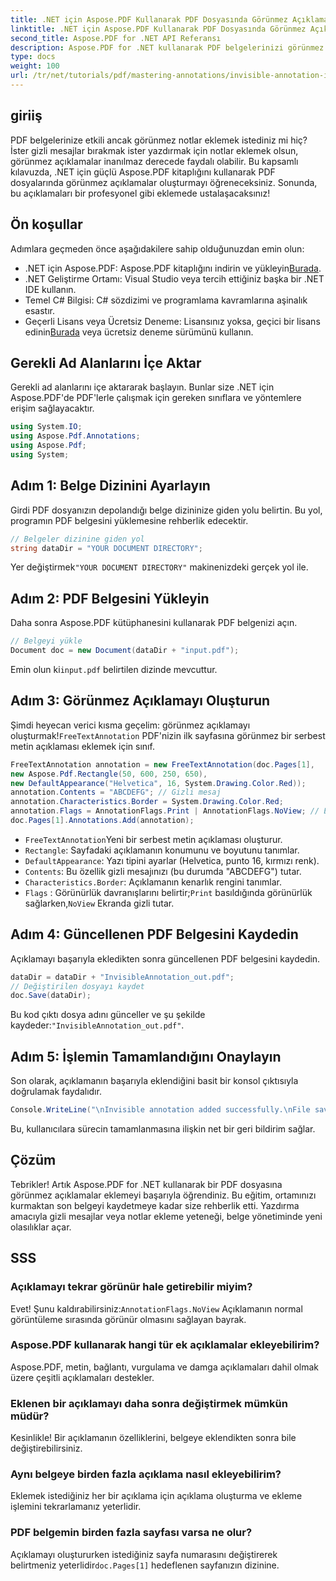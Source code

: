 ```yaml
---
title: .NET için Aspose.PDF Kullanarak PDF Dosyasında Görünmez Açıklama
linktitle: .NET için Aspose.PDF Kullanarak PDF Dosyasında Görünmez Açıklama
second_title: Aspose.PDF for .NET API Referansı
description: Aspose.PDF for .NET kullanarak PDF belgelerinizi görünmez açıklamalarla nasıl geliştireceğinizi keşfedin. Bu kapsamlı eğitim, PDF'lerinizde etkili ancak gizli notlar oluşturma sürecinde size yol gösterir.
type: docs
weight: 100
url: /tr/net/tutorials/pdf/mastering-annotations/invisible-annotation-in-pdf-file/
---
```

## giriiş

PDF belgelerinize etkili ancak görünmez notlar eklemek istediniz mi hiç? İster gizli mesajlar bırakmak ister yazdırmak için notlar eklemek olsun, görünmez açıklamalar inanılmaz derecede faydalı olabilir. Bu kapsamlı kılavuzda, .NET için güçlü Aspose.PDF kitaplığını kullanarak PDF dosyalarında görünmez açıklamalar oluşturmayı öğreneceksiniz. Sonunda, bu açıklamaları bir profesyonel gibi eklemede ustalaşacaksınız!

## Ön koşullar

Adımlara geçmeden önce aşağıdakilere sahip olduğunuzdan emin olun:

-  .NET için Aspose.PDF: Aspose.PDF kitaplığını indirin ve yükleyin[Burada](https://releases.aspose.com/pdf/net/).
- .NET Geliştirme Ortamı: Visual Studio veya tercih ettiğiniz başka bir .NET IDE kullanın.
- Temel C# Bilgisi: C# sözdizimi ve programlama kavramlarına aşinalık esastır.
-  Geçerli Lisans veya Ücretsiz Deneme: Lisansınız yoksa, geçici bir lisans edinin[Burada](https://purchase.aspose.com/temporary-license/) veya ücretsiz deneme sürümünü kullanın.

## Gerekli Ad Alanlarını İçe Aktar

Gerekli ad alanlarını içe aktararak başlayın. Bunlar size .NET için Aspose.PDF'de PDF'lerle çalışmak için gereken sınıflara ve yöntemlere erişim sağlayacaktır.

```csharp
using System.IO;
using Aspose.Pdf.Annotations;
using Aspose.Pdf;
using System;
```

## Adım 1: Belge Dizinini Ayarlayın

Girdi PDF dosyanızın depolandığı belge dizininize giden yolu belirtin. Bu yol, programın PDF belgesini yüklemesine rehberlik edecektir.

```csharp
// Belgeler dizinine giden yol
string dataDir = "YOUR DOCUMENT DIRECTORY";
```

 Yer değiştirmek`"YOUR DOCUMENT DIRECTORY"` makinenizdeki gerçek yol ile.

## Adım 2: PDF Belgesini Yükleyin

Daha sonra Aspose.PDF kütüphanesini kullanarak PDF belgenizi açın.

```csharp
// Belgeyi yükle
Document doc = new Document(dataDir + "input.pdf");
```

 Emin olun ki`input.pdf` belirtilen dizinde mevcuttur.

## Adım 3: Görünmez Açıklamayı Oluşturun

 Şimdi heyecan verici kısma geçelim: görünmez açıklamayı oluşturmak!`FreeTextAnnotation` PDF'nizin ilk sayfasına görünmez bir serbest metin açıklaması eklemek için sınıf.

```csharp
FreeTextAnnotation annotation = new FreeTextAnnotation(doc.Pages[1], 
new Aspose.Pdf.Rectangle(50, 600, 250, 650), 
new DefaultAppearance("Helvetica", 16, System.Drawing.Color.Red));
annotation.Contents = "ABCDEFG"; // Gizli mesaj
annotation.Characteristics.Border = System.Drawing.Color.Red;
annotation.Flags = AnnotationFlags.Print | AnnotationFlags.NoView; // Ekranda görünmez
doc.Pages[1].Annotations.Add(annotation);
```

- `FreeTextAnnotation`Yeni bir serbest metin açıklaması oluşturur.
- `Rectangle`: Sayfadaki açıklamanın konumunu ve boyutunu tanımlar.
- `DefaultAppearance`: Yazı tipini ayarlar (Helvetica, punto 16, kırmızı renk).
- `Contents`: Bu özellik gizli mesajınızı (bu durumda "ABCDEFG") tutar.
- `Characteristics.Border`: Açıklamanın kenarlık rengini tanımlar.
- `Flags` : Görünürlük davranışlarını belirtir;`Print` basıldığında görünürlük sağlarken,`NoView` Ekranda gizli tutar.

## Adım 4: Güncellenen PDF Belgesini Kaydedin

Açıklamayı başarıyla ekledikten sonra güncellenen PDF belgesini kaydedin.

```csharp
dataDir = dataDir + "InvisibleAnnotation_out.pdf";
// Değiştirilen dosyayı kaydet
doc.Save(dataDir);
```

 Bu kod çıktı dosya adını günceller ve şu şekilde kaydeder:`"InvisibleAnnotation_out.pdf"`.

## Adım 5: İşlemin Tamamlandığını Onaylayın

Son olarak, açıklamanın başarıyla eklendiğini basit bir konsol çıktısıyla doğrulamak faydalıdır.

```csharp
Console.WriteLine("\nInvisible annotation added successfully.\nFile saved at " + dataDir);
```

Bu, kullanıcılara sürecin tamamlanmasına ilişkin net bir geri bildirim sağlar.

## Çözüm

Tebrikler! Artık Aspose.PDF for .NET kullanarak bir PDF dosyasına görünmez açıklamalar eklemeyi başarıyla öğrendiniz. Bu eğitim, ortamınızı kurmaktan son belgeyi kaydetmeye kadar size rehberlik etti. Yazdırma amacıyla gizli mesajlar veya notlar ekleme yeteneği, belge yönetiminde yeni olasılıklar açar.

## SSS

### Açıklamayı tekrar görünür hale getirebilir miyim?
 Evet! Şunu kaldırabilirsiniz:`AnnotationFlags.NoView` Açıklamanın normal görüntüleme sırasında görünür olmasını sağlayan bayrak.

### Aspose.PDF kullanarak hangi tür ek açıklamalar ekleyebilirim?
Aspose.PDF, metin, bağlantı, vurgulama ve damga açıklamaları dahil olmak üzere çeşitli açıklamaları destekler.

### Eklenen bir açıklamayı daha sonra değiştirmek mümkün müdür?
Kesinlikle! Bir açıklamanın özelliklerini, belgeye eklendikten sonra bile değiştirebilirsiniz.

### Aynı belgeye birden fazla açıklama nasıl ekleyebilirim?
Eklemek istediğiniz her bir açıklama için açıklama oluşturma ve ekleme işlemini tekrarlamanız yeterlidir.

### PDF belgemin birden fazla sayfası varsa ne olur?
 Açıklamayı oluştururken istediğiniz sayfa numarasını değiştirerek belirtmeniz yeterlidir`doc.Pages[1]` hedeflenen sayfanızın dizinine.